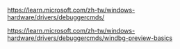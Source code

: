https://learn.microsoft.com/zh-tw/windows-hardware/drivers/debuggercmds/

https://learn.microsoft.com/zh-tw/windows-hardware/drivers/debuggercmds/windbg-preview-basics
